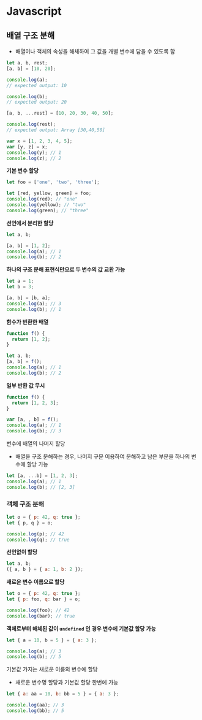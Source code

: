 # Javascript

## 배열 구조 분해

- 배열이나 객체의 속성을 해체하여 그 값을 개별 변수에 담을 수 있도록 함

```jsx
let a, b, rest;
[a, b] = [10, 20];

console.log(a);
// expected output: 10

console.log(b);
// expected output: 20

[a, b, ...rest] = [10, 20, 30, 40, 50];

console.log(rest);
// expected output: Array [30,40,50]

var x = [1, 2, 3, 4, 5];
var [y, z] = x;
console.log(y); // 1
console.log(z); // 2
```

**기본 변수 할당**

```jsx
let foo = ['one', 'two', 'three'];

let [red, yellow, green] = foo;
console.log(red); // "one"
console.log(yellow); // "two"
console.log(green); // "three"
```

**선언에서 분리한 할당**

```jsx
let a, b;

[a, b] = [1, 2];
console.log(a); // 1
console.log(b); // 2
```

**하나의 구조 분해 표현식만으로 두 변수의 값 교환 가능**

```jsx
let a = 1;
let b = 3;

[a, b] = [b, a];
console.log(a); // 3
console.log(b); // 1
```

**함수가 반환한 배열**

```jsx
function f() {
  return [1, 2];
}

let a, b;
[a, b] = f();
console.log(a); // 1
console.log(b); // 2
```

**일부 반환 값 무시**

```jsx
function f() {
  return [1, 2, 3];
}

var [a, , b] = f();
console.log(a); // 1
console.log(b); // 3
```

변수에 배열의 나머지 할당

- 배열을 구조 분해하는 경우, 나머지 구문 이용하여 분해하고 남은 부분을 하나의 변수에 할당 가능

```jsx
let [a, ...b] = [1, 2, 3];
console.log(a); // 1
console.log(b); // [2, 3]
```

### 객체 구조 분해

```jsx
let o = { p: 42, q: true };
let { p, q } = o;

console.log(p); // 42
console.log(q); // true
```

**선언없이 할당**

```jsx
let a, b;
({ a, b } = { a: 1, b: 2 });
```

**새로운 변수 이름으로 할당**

```jsx
let o = { p: 42, q: true };
let { p: foo, q: bar } = o;

console.log(foo); // 42
console.log(bar); // true
```

**객체로부터 해체된 값이 `undefined` 인 경우 변수에 기본값 할당 가능**

```jsx
let { a = 10, b = 5 } = { a: 3 };

console.log(a); // 3
console.log(b); // 5
```

기본값 가지는 새로운 이름의 변수에 할당

- 새로운 변수명 할당과 기본값 할당 한번에 가능

```jsx
let { a: aa = 10, b: bb = 5 } = { a: 3 };

console.log(aa); // 3
console.log(bb); // 5
```
